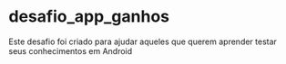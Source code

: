 # desafio_app_ganhos
Este desafio foi criado para ajudar aqueles que querem aprender testar seus conhecimentos em Android
